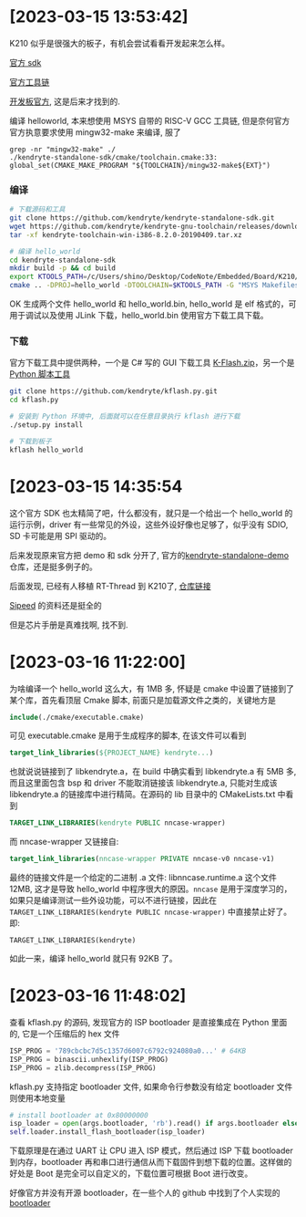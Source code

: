 

# [2023-03-15 13:53:42]

K210 似乎是很强大的板子，有机会尝试看看开发起来怎么样。

[官方 sdk](https://github.com/kendryte/kendryte-standalone-sdk.git)

[官方工具链](https://github.com/kendryte/kendryte-gnu-toolchain/releases/download/v8.2.0-20190409/kendryte-toolchain-win-i386-8.2.0-20190409.tar.xz)

[开发板官方](https://www.yahboom.com/study/K210-Developer-Kit), 这是后来才找到的.

编译 helloworld, 本来想使用 MSYS 自带的 RISC-V GCC 工具链, 但是奈何官方官方执意要求使用 mingw32-make 来编译, 服了

```
grep -nr "mingw32-make" ./
./kendryte-standalone-sdk/cmake/toolchain.cmake:33:        global_set(CMAKE_MAKE_PROGRAM "${TOOLCHAIN}/mingw32-make${EXT}")
```

### 编译

```sh
# 下载源码和工具
git clone https://github.com/kendryte/kendryte-standalone-sdk.git
wget https://github.com/kendryte/kendryte-gnu-toolchain/releases/download/v8.2.0-20190409/kendryte-toolchain-win-i386-8.2.0-20190409.tar.xz
tar -xf kendryte-toolchain-win-i386-8.2.0-20190409.tar.xz

# 编译 hello_world
cd kendryte-standalone-sdk
mkdir build -p && cd build
export KTOOLS_PATH=/c/Users/shino/Desktop/CodeNote/Embedded/Board/K210/YB-DKA01/_sdk/kendryte-toolchain/bin
cmake .. -DPROJ=hello_world -DTOOLCHAIN=$KTOOLS_PATH -G "MSYS Makefiles"
```

OK 生成两个文件 hello_world 和 hello_world.bin, hello_world 是 elf 格式的，可用于调试以及使用 JLink 下载，hello_world.bin 使用官方下载工具下载。

### 下载

官方下载工具中提供两种，一个是 C# 写的 GUI 下载工具 [K-Flash.zip](https://github.com/kendryte/kendryte-flash-windows/releases)，另一个是 [Python 脚本工具](https://github.com/kendryte/kflash.py)

```sh
git clone https://github.com/kendryte/kflash.py.git
cd kflash.py

# 安装到 Python 环境中, 后面就可以在任意目录执行 kflash 进行下载
./setup.py install

# 下载到板子
kflash hello_world
```

# [2023-03-15 14:35:54

这个官方 SDK 也太精简了吧，什么都没有，就只是一个给出一个 hello_world 的运行示例，driver 有一些常见的外设，这些外设好像也足够了，似乎没有 SDIO, SD 卡可能是用 SPI 驱动的。

后来发现原来官方把 demo 和 sdk 分开了, 官方的[kendryte-standalone-demo](ttps://github.com/kendryte/kendryte-standalone-demo.git) 仓库，还是挺多例子的。

后面发现, 已经有人移植 RT-Thread 到 K210了, [仓库链接](https://github.com/RT-Thread/RT-AK-plugin-k210)

[Sipeed](https://dl.sipeed.com/shareURL/MAIX/HDK/Sipeed-Maix-Bit) 的资料还是挺全的

但是芯片手册是真难找啊, 找不到.


# [2023-03-16 11:22:00]

为啥编译一个 hello_world 这么大，有 1MB 多, 怀疑是 cmake 中设置了链接到了某个库，首先看顶层 Cmake 脚本, 前面只是加载源文件之类的，关键地方是 

```cmake
include(./cmake/executable.cmake)
```

可见 executable.cmake 是用于生成程序的脚本, 在该文件可以看到 

```cmake
target_link_libraries(${PROJECT_NAME} kendryte...)
```

也就说说链接到了 libkendryte.a，在 build 中确实看到 libkendryte.a 有 5MB 多, 而且这里面包含 bsp 和 driver 不能取消链接该 libkendryte.a, 只能对生成该 libkendryte.a 的链接库中进行精简。在源码的 lib 目录中的 CMakeLists.txt 中看到

```cmake
TARGET_LINK_LIBRARIES(kendryte PUBLIC nncase-wrapper)
```

而 nncase-wrapper 又链接自:

```cmake
target_link_libraries(nncase-wrapper PRIVATE nncase-v0 nncase-v1)
```

最终的链接文件是一个给定的二进制 .a 文件: libnncase.runtime.a 这个文件 12MB, 这才是导致 hello_world 中程序很大的原因。`nncase` 是用于深度学习的，如果只是编译测试一些外设功能，可以不进行链接，因此在 `TARGET_LINK_LIBRARIES(kendryte PUBLIC nncase-wrapper)` 中直接禁止好了。即:

```
TARGET_LINK_LIBRARIES(kendryte)
```

如此一来，编译 hello_world 就只有 92KB 了。


# [2023-03-16 11:48:02]

查看 kflash.py 的源码, 发现官方的  ISP bootloader 是直接集成在 Python 里面的, 它是一个压缩后的 hex 文件

```python
ISP_PROG = '789cbcbc7d5c1357d6007c6792c924080a0...' # 64KB
ISP_PROG = binascii.unhexlify(ISP_PROG)
ISP_PROG = zlib.decompress(ISP_PROG)
```

kflash.py 支持指定 bootloader 文件, 如果命令行参数没有给定 bootloader 文件则使用本地变量

```python
# install bootloader at 0x80000000
isp_loader = open(args.bootloader, 'rb').read() if args.bootloader else ISP_PROG
self.loader.install_flash_bootloader(isp_loader)
```

下载原理是在通过 UART 让 CPU 进入 ISP 模式，然后通过 ISP 下载 bootloader 到内存，bootloader 再和串口进行通信从而下载固件到想下载的位置。这样做的好处是 Boot 是完全可以自定义的，下载位置可根据 Boot 进行改变。

好像官方并没有开源 bootloader，在一些个人的 github 中找到了个人实现的 [bootloader](https://github.com/loboris/Kboot.git) 
